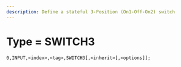 ```yaml
---
description: Define a stateful 3-Position (On1-Off-On2) switch
---
```


# Type = SWITCH3

`0,INPUT,<index>,<tag>,SWITCH3[,<inherit>[,<options]];`


